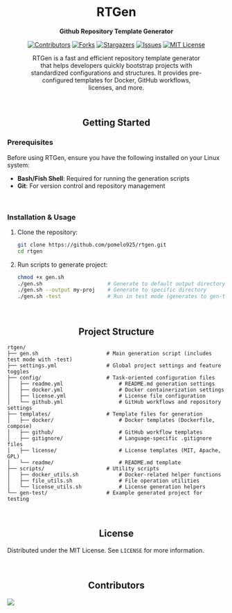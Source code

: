 <div align="center">

# RTGen

<p align="center">
  <strong>Github Repository Template Generator</strong>
</p>


[![Contributors][contributors-shield]][contributors-url]
[![Forks][forks-shield]][forks-url]
[![Stargazers][stars-shield]][stars-url]
[![Issues][issues-shield]][issues-url]
[![MIT License][license-shield]][license-url]


</div>

<div align="center" style="max-width: 80%; margin: 0 auto;">

RTGen is a fast and efficient repository template generator that helps developers quickly bootstrap projects with standardized configurations and structures. It provides pre-configured templates for Docker, GitHub workflows, licenses, and more.

</div>

<div align="center">

</br>

## Getting Started

</div>

### Prerequisites

Before using RTGen, ensure you have the following installed on your Linux system:

- **Bash/Fish Shell**: Required for running the generation scripts
- **Git**: For version control and repository management

</br>

### Installation & Usage

1. Clone the repository:
   ```bash
   git clone https://github.com/pomelo925/rtgen.git
   cd rtgen
   ```

2. Run scripts to generate project:
   ```bash
   chmod +x gen.sh
   ./gen.sh                     # Generate to default output directory
   ./gen.sh --output my-proj    # Generate to specific directory
   ./gen.sh -test               # Run in test mode (generates to gen-test/)
   ```

<div align="center">

</br>

## Project Structure

</div>

```
rtgen/
├── gen.sh                      # Main generation script (includes test mode with -test)
├── settings.yml                # Global project settings and feature toggles
├── config/                     # Task-oriented configuration files
│   ├── readme.yml                  # README.md generation settings
│   ├── docker.yml                  # Docker containerization settings
│   ├── license.yml                 # License file configuration
│   └── github.yml                  # GitHub workflows and repository settings
├── templates/                  # Template files for generation
│   ├── docker/                     # Docker templates (Dockerfile, compose)
│   ├── github/                     # GitHub workflow templates
│   ├── gitignore/                  # Language-specific .gitignore files
│   ├── license/                    # License templates (MIT, Apache, GPL)
│   └── readme/                     # README.md template
├── scripts/                    # Utility scripts
│   ├── docker_utils.sh             # Docker-related helper functions
│   ├── file_utils.sh               # File operation utilities
│   └── license_utils.sh            # License generation helpers
└── gen-test/                   # Example generated project for testing
```

<div align="center">

</br>

## License

</div>

Distributed under the MIT License. See `LICENSE` for more information.

</br>

<div align="center">

## Contributors

</div>

<a href="https://github.com/pomelo925/rtgen/graphs/contributors">
  <img src="https://contrib.rocks/image?repo=pomelo925/rtgen" />
</a>


<!-- MARKDOWN LINKS & IMAGES -->
<!-- https://www.markdownguide.org/basic-syntax/#reference-style-links -->
[contributors-shield]: https://img.shields.io/github/contributors/pomelo925/rtgen.svg?style=for-the-badge
[contributors-url]: https://github.com/pomelo925/rtgen/graphs/contributors
[forks-shield]: https://img.shields.io/github/forks/pomelo925/rtgen.svg?style=for-the-badge
[forks-url]: https://github.com/pomelo925/rtgen/network/members
[stars-shield]: https://img.shields.io/github/stars/pomelo925/rtgen.svg?style=for-the-badge
[stars-url]: https://github.com/pomelo925/rtgen/stargazers
[issues-shield]: https://img.shields.io/github/issues/pomelo925/rtgen.svg?style=for-the-badge
[issues-url]: https://github.com/pomelo925/rtgen/issues
[license-shield]: https://img.shields.io/github/license/pomelo925/rtgen.svg?style=for-the-badge
[license-url]: https://github.com/pomelo925/rtgen/blob/main/LICENSE